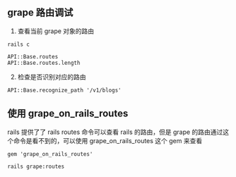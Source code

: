 ## grape 路由调试

1. 查看当前 grape 对象的路由
```
rails c

API::Base.routes
API::Base.routes.length
```

2. 检查是否识别对应的路由
```
API::Base.recognize_path '/v1/blogs'
```

## 使用 grape_on_rails_routes

rails 提供了了 rails routes 命令可以查看 rails 的路由，但是 grape 的路由通过这个命令是看不到的，可以使用 grape_on_rails_routes 这个 gem 来查看

```
gem 'grape_on_rails_routes'
```

```
rails grape:routes 
```

